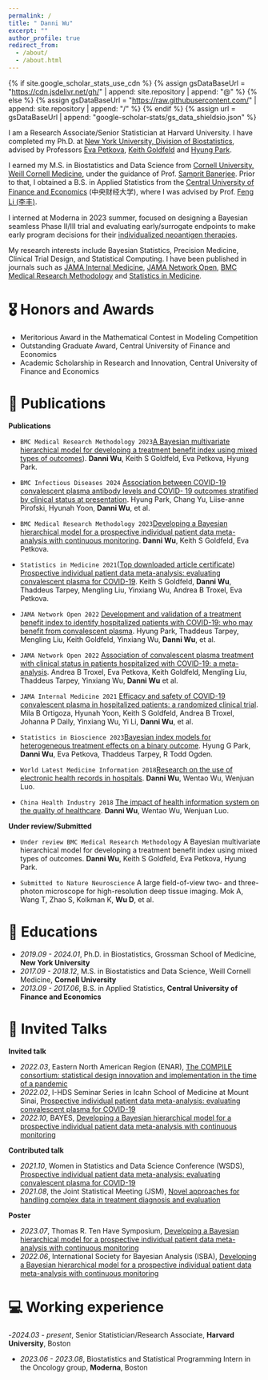 ```yaml
---
permalink: /
title: " Danni Wu"
excerpt: ""
author_profile: true
redirect_from: 
  - /about/
  - /about.html
---
```


{% if site.google_scholar_stats_use_cdn %}
{% assign gsDataBaseUrl = "https://cdn.jsdelivr.net/gh/" | append: site.repository | append: "@" %}
{% else %}
{% assign gsDataBaseUrl = "https://raw.githubusercontent.com/" | append: site.repository | append: "/" %}
{% endif %}
{% assign url = gsDataBaseUrl | append: "google-scholar-stats/gs_data_shieldsio.json" %}

<span class='anchor' id='about-me'></span>

I am a Research Associate/Senior Statistician at Harvard University. I have completed my Ph.D. at [New York University, Division of Biostatistics](https://med.nyu.edu/departments-institutes/population-health/divisions-sections-centers/biostatistics/), advised by Professors [Eva Petkova](https://med.nyu.edu/faculty/eva-petkova), [Keith Goldfeld](https://med.nyu.edu/faculty/keith-s-goldfeld) and [Hyung Park](https://med.nyu.edu/faculty/hyung-g-park). 

I earned my M.S. in Biostatistics and Data Science from [Cornell University, Weill Cornell Medicine](https://gradschool.weill.cornell.edu/biostatistics-and-data-science), under the guidance of Prof. [Samprit Banerjee](https://gradschool.weill.cornell.edu/faculty/samprit-banerjee). Prior to that, I obtained a B.S. in Applied Statistics from the [Central University of Finance and Economics](https://en.cufe.edu.cn/) (中央财经大学), where I was advised by Prof. [Feng Li (李丰)](https://feng.li/).

I interned at Moderna in 2023 summer, focused on designing a Bayesian seamless Phase II/III trial and evaluating early/surrogate endpoints to make early program decisions for their [individualized neoantigen therapies](https://www.modernatx.com/media-center/all-media/blogs/individual.neoantigen-therapies). 

My research interests include Bayesian Statistics, Precision Medicine, Clinical Trial Design, and Statistical Computing. I have been published in journals such as [JAMA Internal Medicine](https://jamanetwork.com/journals/jamainternalmedicine/article-abstract/2787090), [JAMA Network Open](https://jamanetwork.com/journals/jamanetworkopen/article-abstract/2788377), [BMC Medical Research Methodology](https://link.springer.com/article/10.1186/s12874-022-01813-4) and [Statistics in Medicine](https://jamanetwork.com/journals/jamanetworkopen/article-abstract/2788377).

# 🎖 Honors and Awards
- Meritorious Award in the Mathematical Contest in Modeling Competition 
- Outstanding Graduate Award, Central University of Finance and Economics
- Academic Scholarship in Research and Innovation, Central University of Finance and Economics 


# 📝 Publications

**Publications**
-	``BMC Medical Research Methodology 2023``[A Bayesian multivariate hierarchical model for developing a treatment benefit index using mixed types of outcomes](https://doi.org/10.1186/s12874-024-02333-z)). **Danni Wu**, Keith S Goldfeld, Eva Petkova, Hyung Park.

-	``BMC Infectious Diseases 2024`` [Association between COVID-19 convalescent plasma antibody levels and COVID-
19 outcomes stratified by clinical status at presentation](https://doi.org/10.1186/s12879-024-09529-0). Hyung Park, Chang Yu, Liise-anne Pirofski, Hyunah Yoon, **Danni Wu**, et al.

-	``BMC Medical Research Methodology 2023``[Developing a Bayesian hierarchical model for a prospective individual patient data 
meta-analysis with continuous monitoring](https://link.springer.com/article/10.1186/s12874-022-01813-4). **Danni Wu**, Keith S Goldfeld, Eva Petkova. 

-	``Statistics in Medicine 2021``(<span style="color:red">[Top downloaded article certificate](https://drive.google.com/file/d/1I271zcZg9YWQm33Xo-86Y1Pq7lLxQJ-B/view)</span>) [Prospective individual patient data meta-analysis: evaluating convalescent plasma for
COVID-19](https://onlinelibrary.wiley.com/doi/full/10.1002/sim.9115). Keith S Goldfeld, **Danni Wu**, Thaddeus Tarpey, Mengling Liu, Yinxiang Wu, Andrea B Troxel, Eva Petkova. 

-	``JAMA Network Open 2022`` [Development and validation of a treatment benefit index to identify hospitalized patients 
with COVID-19: who may benefit from convalescent plasma](https://jamanetwork.com/journals/jamanetworkopen/article-abstract/2788376). Hyung Park, Thaddeus Tarpey, Mengling Liu, Keith Goldfeld, Yinxiang Wu, **Danni Wu**, et al.

-	``JAMA Network Open 2022`` [Association of convalescent plasma treatment with clinical status in patients hospitalized 
with COVID-19: a meta-analysis](https://jamanetwork.com/journals/jamanetworkopen/article-abstract/2788377). Andrea B Troxel, Eva Petkova, Keith Goldfeld, Mengling Liu, Thaddeus Tarpey, Yinxiang Wu, **Danni Wu** et al. 

-	``JAMA Internal Medicine 2021`` [Efficacy and safety of COVID-19 convalescent plasma in hospitalized patients: a 
randomized clinical trial](https://jamanetwork.com/journals/jamainternalmedicine/article-abstract/2787090). Mila B Ortigoza, Hyunah Yoon, Keith S Goldfeld, Andrea B Troxel, Johanna P Daily, Yinxiang Wu, Yi Li, **Danni Wu**, et al.

-	``Statistics in Bioscience 2023``[Bayesian index models for heterogeneous treatment effects on a 
binary outcome](https://link.springer.com/article/10.1007/s12561-023-09370-0). Hyung G Park, **Danni Wu**, Eva Petkova, Thaddeus Tarpey, R Todd Ogden.

-	``World Latest Medicine Information 2018``[Research on the use of electronic health records in hospitals](https://xueshu.baidu.com/usercenter/paper/show?paperid=30d6be5bdef4ebd9c4de90869d871500&sc_from=pingtai4&cmd=paper_forward&title=%E7%94%B5%E5%AD%90%E7%97%85%E5%8E%86%E5%9C%A8%E5%8C%BB%E9%99%A2%E4%B8%AD%E7%9A%84%E5%BA%94%E7%94%A8%E7%A0%94%E7%A9%B6&wise=0). **Danni Wu**, Wentao Wu, Wenjuan Luo.
  
-	``China Health Industry 2018`` [The impact of health information system on the quality of healthcare](https://xueshu.baidu.com/usercenter/paper/show?paperid=111n0p70h33g0g20nu250am096234055&sc_from=pingtai4&cmd=paper_forward&title=%E4%BF%A1%E6%81%AF%E5%8C%96%E5%BB%BA%E8%AE%BE%E4%B8%8E%E5%8C%BB%E7%96%97%E6%9C%8D%E5%8A%A1%E8%B4%A8%E9%87%8F%E7%9A%84%E5%85%B3%E7%B3%BB%E7%A0%94%E7%A9%B6&wise=0). **Danni Wu**, Wentao Wu, Wenjuan Luo.

 **Under review/Submitted**
-	``Under review BMC Medical Research Methodology`` A Bayesian multivariate hierarchical model for developing a treatment 
benefit index using mixed types of outcomes. **Danni Wu**, Keith S Goldfeld, Eva Petkova, Hyung Park.

-	``Submitted to Nature Neuroscience`` A large field-of-view two- and three-photon microscope for 
high-resolution deep tissue imaging. Mok A, Wang T, Zhao S, Kolkman K, **Wu D**, et al. 

# 📖 Educations
- *2019.09 - 2024.01*, Ph.D. in Biostatistics, Grossman School of Medicine, **New York University**
- *2017.09 - 2018.12*, M.S. in Biostatistics and Data Science, Weill Cornell Medicine, **Cornell University**
- *2013.09 - 2017.06*, B.S. in Applied Statistics, **Central University of Finance and Economics**

# 💬 Invited Talks

**Invited talk**
- *2022.03*, Eastern North American Region (ENAR), [The COMPILE consortium: statistical design innovation and implementation in the time of a pandemic](https://www.enar.org/meetings/spring2022/program/Invited_Preliminary_Program.cfm)
- *2022.02*, I-HDS Seminar Series in Icahn School of Medicine at Mount Sinai, [Prospective individual patient data meta-analysis: evaluating convalescent plasma for COVID-19](https://drive.google.com/file/d/1kXd09TyRwO6ylaSKIx5mD4WjCy-eeFoL/view?usp=sharing) 
- *2022.10*, BAYES, [Developing a Bayesian hierarchical model for a prospective individual patient data meta-analysis with continuous monitoring](https://bayes-pharma.org/wp-content/uploads/2022/12/WuDanni-D2-20m-1.pdf)

**Contributed talk**
- *2021.10*, Women in Statistics and Data Science Conference (WSDS), [Prospective individual patient data meta-analysis: evaluating convalescent plasma for COVID-19 ](https://ww2.amstat.org/meetings/wsds/2021/onlineprogram/AbstractDetails.cfm?AbstractID=309911)
- *2021.08*, the Joint Statistical Meeting (JSM), [Novel approaches for handling complex data in treatment diagnosis and evaluation](https://ww2.amstat.org/meetings/jsm/2021/onlineprogram/AbstractDetails.cfm?abstractid=317263)              

**Poster**
- *2023.07*, Thomas R. Ten Have Symposium, [Developing a Bayesian hierarchical model for a prospective individual patient data meta-analysis with continuous monitoring ](https://drive.google.com/file/d/1qk6FP9iwJv5sI2EJkX1s-6sK2Pzu7Jka/view?usp=sharing)
- *2022.06*,  International Society for Bayesian Analysis (ISBA), [Developing a Bayesian hierarchical model for a prospective individual patient data meta-analysis with continuous
monitoring](https://drive.google.com/file/d/1BH6rfd2QnMy3n4BvI8Y3i8wENP18MYot/view?usp=sharing)

# 💻 Working experience
-*2024.03 - present*, Senior Statistician/Research Associate, **Harvard University**, Boston
- *2023.06 - 2023.08*, Biostatistics and Statistical Programming Intern in the Oncology group, **Moderna**, Boston
